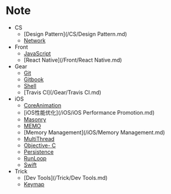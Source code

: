 # Note

* CS
    * [Design Pattern](/CS/Design Pattern.md)
    * [Network](/CS/Network.md)
* Front
    * [JavaScript](/Front/JavaScript.md)
    * [React Native](/Front/React Native.md)
* Gear
    * [Git](/Gear/Git.md)
    * [Gitbook](/Gear/Gitbook.md)
    * [Shell](/Gear/Shell.md)
    * [Travis CI](/Gear/Travis CI.md)
* iOS
    * [CoreAnimation](/iOS/CoreAnimation.md)
    * [iOS性能优化](/iOS/iOS Performance Promotion.md)
    * [Masonry](/iOS/Masonry.md)
    * [MEMO](/iOS/MEMO.md)
    * [Memory Management](/iOS/Memory Management.md)
    * [MultiThread](/iOS/MultiThread.md)
    * [Objective- C](/iOS/Objective-C.md)
    * [Persistence](/iOS/Persistence.md)
    * [RunLoop](/iOS/RunLoop.md)
    * [Swift](/iOS/Swift.md)
* Trick
    * [Dev Tools](/Trick/Dev Tools.md)
    * [Keymap](/Trick/Keymap.md)
